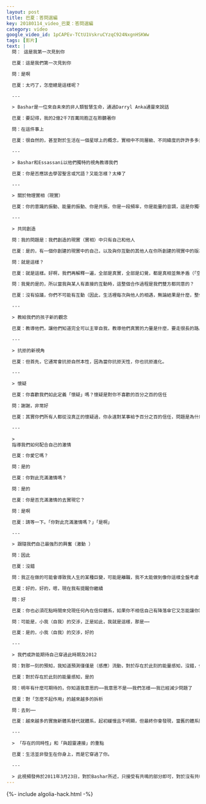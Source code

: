 ```yaml
---
layout: post
title: 巴夏：答問選編
key: 20180114_video_巴夏：答問選編
category: video
google_video_id: 1pCAPEv-TCtU1VskruCYzqC924NxgnHSKWw
tags: [影片]
text: |
  問： 這是我第一次見到你

  巴夏：這是我們第一次見到你

  問：是啊

  巴夏：太巧了，怎麼總是這樣呢？

  ---

  > Bashar是一位來自未來的非人類智慧生命，通過Darryl Anka通靈來說話

  巴夏：要記得，我的2億2千7百萬同胞正在聆聽著你

  問：在這件事上

  巴夏：很自然的，甚至對於生活在一個星球上的概念，實相中不同層級、不同緯度的許許多多非人類種族，他們在注視著你，正如你對他們而言以不同種族的方式看待他們，怎麼會有生物住在球體（星球）的表面？漂浮在一個孤立的空間區域，對許多存有而言，這是個陌生的概念。因此請理解在數不盡的造物中，你們非常異乎尋常（exotic）

  ---

  > Bashar和Essassani以他們獨特的視角教導我們

  巴夏：你是否應該去學習聖言或咒語？又能怎樣？太棒了

  ---

  > 關於物理實相（現實）

  巴夏：你的意識的振動、能量的振動、你是共振，你是一段頻率，你是能量的音調，這是你獨有的個性振動，物理現實不存在你之外，它存在於你之內，它僅是一個幻覺、一個反射，我常用把現實裡的鏡子用在同一類的比喻上，當你看到鏡中影像時，你知道自己並不在鏡子裡，你知道自己在這裡，那個影像只是反射。如果你看到影像愁眉不展，你肯定不會走過去試圖讓影像的嘴笑起來，當你想要影像裡的人笑，你知道該做什麼，你自己必須先笑，但如果你想等影像先笑，那你的餘生真的會愁眉不展了。

  ---

  > 共同創造

  問：我的問題是：我們創造的現實（實相）中只有自己和他人

  巴夏：是的，有一個你創建的現實中的自己，以及與你互動的其他人在你所創建的現實中的版本

  問：就是這樣？

  巴夏：就是這樣。好啊，我們再解釋一遍，全部是真實，全部是幻覺，都是真相並無矛盾（「空」與「有」乃一體兩面性，此太極之真意）。源於空有現實協議的流程，你創造了他們，可能為他們提供服務，或許給你的服務超越你的理解，不過你仍然與所有與你互動的人有某種目的，但與他人互動的方法是，在你的現實裡創建你的版本的他們，這樣你才能看到他們。否則，你不可能看到他們，他們對你而言是無形的，他們正與你互動，你正與他們互動，但，是通過創造你自己的現實中的模擬進行互動，這樣解釋可以嗎？

  問：我覺的是的，所以當我與某人有直接的互動時，這整個合作過程是我們雙方都同意的？

  巴夏：沒有協議，你們不可能有互動（因此，生活裡每次與他人的相遇，無論結果是什麼，整件事對你而言都是有意義的）

  ---

  > 教給我們的孩子新的觀念

  巴夏：教導他們，讓他們知道完全可以主宰自我，教導他們真實的力量是什麼，要走很長的路。力量不是用來毀滅的，力量是用來創造的。建立一座高塔，帶來創造和力量；毀滅這座高塔，什麼也沒有。

  ---

  > 抗拒的新視角

  巴夏：但首先，它通常會抗拒自然本性，因為當你抗拒天性，你也抗拒進化。

  ---

  > 懷疑

  巴夏：你喜歡我們如此定義「懷疑」嗎？懷疑是對你不喜歡的百分之百的信任

  問：謝謝，非常好

  巴夏：其實你們所有人都從沒真正的懷疑過，你永遠對某事給予百分之百的信任，問題是為什麼你相信它？

  ---

  >
  指導我們如何配合自己的激情

  巴夏：你愛它嗎？

  問：是的

  巴夏：你對此充滿激情嗎？

  問：是的

  巴夏：你是否充滿激情的去實現它？

  問：是啊

  巴夏：請等一下。「你對此充滿激情嗎？」「是啊」

  ---

  > 跟隨我們自己最強烈的興奮（激動 ）

  問：因此

  巴夏：沒錯

  問：我正在做的可能會導致我人生的某種巨變，可能是離職，我不太能做到像你這樣全盤考慮

  巴夏：好的，好的，嗯，現在我有提醒你繼續

  問：好

  巴夏：你也必須花點時間來兌現任何內在信仰體系，如果你不相信自己有降落傘它又怎能讓你跳下懸崖

  問：可能是，小我（自我）的交涉，正是如此，我就是這樣，那是⋯⋯

  巴夏：是的，小我（自我）的交涉，好的

  ---

  > 我們或許能期待自己穿過此時期及2012

  問：對那一刻的預知，我知道預測僅僅是（感應）流動，對於存在於此刻的能量感知，沒錯，但

  巴夏：對於存在於此刻的能量感知，是的

  問：明年有什麼可期待的，你知道我意思的⋯⋯我意思不是⋯⋯我們怎樣⋯⋯我已經減少問題了

  巴夏：對「怎麼不起作用」的越來越多的拆析

  問：去到⋯⋯

  巴夏：越來越多的實施新體系替代就體系，起初緩慢且不明顯，但最終你會發現，當舊的體系開始瓦解時，會有新的體系取代陳舊的，假如，僅僅是假如人類希望它們這麼去做。

  ---

  > 「存在的同時性」和「與超靈連接」的重點

  巴夏：生活並非發生在你身上，而是它穿過了你。

  ---

  > 此視頻發佈於2011年3月23日，對於Bashar所述，只接受有共鳴的部分即可，對於沒有共鳴的部分請完全拋棄掉——地球人
---
```


{%- include algolia-hack.html -%}
